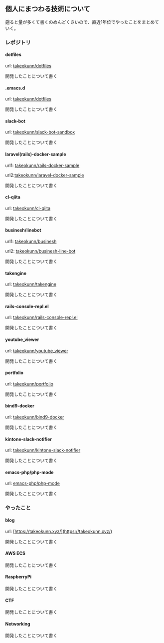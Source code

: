 ## 個人にまつわる技術について

遡ると量が多くて書くのめんどくさいので、直近1年位でやったことをまとめていく。

### レポジトリ

#### dotfiles
url: [takeokunn/dotfiles](https://github.com/takeokunn/dotfiles)

開発したことについて書く

#### .emacs.d
url: [takeokunn/dotfiles](https://github.com/takeokunn/dotfiles)

開発したことについて書く

#### slack-bot
url: [takeokunn/slack-bot-sandbox](https://github.com/takeokunn/slack-bot-sandbox)

開発したことについて書く

#### laravel(rails)-docker-sample
url1: [takeokunn/rails-docker-sample](https://github.com/takeokunn/rails-docker-sample)

url2:[takeokunn/laravel-docker-sample](https://github.com/takeokunn/laravel-docker-sample)

開発したことについて書く

#### cl-qiita
url: [takeokunn/cl-qiita](https://github.com/takeokunn/cl-qiita)

開発したことについて書く

#### businesh/linebot
url1: [takeokunn/businesh](https://github.com/takeokunn/businesh)

url2: [takeokunn/businesh-line-bot](https://github.com/takeokunn/businesh-line-bot)

開発したことについて書く

#### takengine
url: [takeokunn/takengine](https://github.com/takeokunn/takengine)

開発したことについて書く

#### rails-console-repl.el
url: [takeokunn/rails-console-repl.el](https://github.com/takeokunn/rails-console-repl.el)

開発したことについて書く

#### youtube_viewer
url: [takeokunn/youtube_viewer](https://github.com/takeokunn/youtube_viewer)

開発したことについて書く

#### portfolio
url: [takeokunn/portfolio](https://github.com/takeokunn/portfolio)

開発したことについて書く

#### bind9-docker
url: [takeokunn/bind9-docker](https://github.com/takeokunn/bind9-docker)

開発したことについて書く

#### kintone-slack-notifier
url: [takeokunn/kintone-slack-notifier](https://github.com/takeokunn/kintone-slack-notifier)

開発したことについて書く

#### emacs-php/php-mode
url: [emacs-php/php-mode](https://github.com/emacs-php/php-mode)

開発したことについて書く

### やったこと

#### blog

url: [https://takeokunn.xyz/](https://takeokunn.xyz/)

開発したことについて書く

#### AWS ECS

開発したことについて書く

#### RaspberryPi

開発したことについて書く

#### CTF

開発したことについて書く

#### Networking

開発したことについて書く
